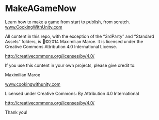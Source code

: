 MakeAGameNow
============

Learn how to make a game from start to publish, from scratch.  www.CookingWithUnity.com

All content in this repo, with the exception of the “3rdParty” and “Standard Assets” folders, is ©2014 Maximilian Maroe.  It is licensed under the Creative Commons Attribution 4.0 International License.

http://creativecommons.org/licenses/by/4.0/

If you use this content in your own projects, please give credit to:


Maximilian Maroe

www.cookingwithunity.com

Licensed under Creative Commons: By Attribution 4.0 International

http://creativecommons.org/licenses/by/4.0/


Thank you!

